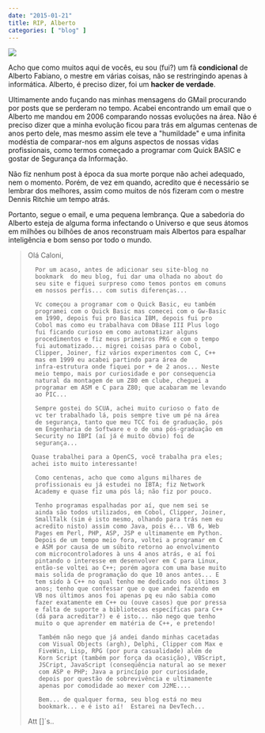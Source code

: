 ```yaml
---
date: "2015-01-21"
title: RIP, Alberto
categories: [ "blog" ]
---
```

![](/images/JzKj9Z6.png)

Acho que como muitos aqui de vocês, eu sou (fui?) um fã __condicional__ de Alberto Fabiano, o mestre em várias coisas, não se restringindo apenas à informática. Alberto, é preciso dizer, foi um __hacker de verdade__.

Ultimamente ando fuçando nas minhas mensagens do GMail procurando por posts que se perderam no tempo. Acabei encontrando um email que o Alberto me mandou em 2006 comparando nossas evoluções na área. Não é preciso dizer que a minha evolução ficou para trás em algumas centenas de anos perto dele, mas mesmo assim ele teve a "humildade" e uma infinita modéstia de comparar-nos em alguns aspectos de nossas vidas profissionais, como termos começado a programar com Quick BASIC e gostar de Segurança da Informação.

Não fiz nenhum post à época da sua morte porque não achei adequado, nem o momento. Porém, de vez em quando, acredito que é necessário se lembrar dos melhores, assim como muitos de nós fizeram com o mestre Dennis Ritchie um tempo atrás.

Portanto, segue o email, e uma pequena lembrança. Que a sabedoria do Alberto esteja de alguma forma infectando o Universo e que seus átomos em milhões ou bilhões de anos reconstruam mais Albertos para espalhar inteligência e bom senso por todo o mundo.

> Olá Caloni,
> 
>       Por um acaso, antes de adicionar seu site-blog no
>       bookmark  do meu blog, fui dar uma olhada no about do
>       seu site e fiquei surpreso como temos pontos em comuns
>       em nossos perfis... com sutis diferenças... 
> 
>       Vc começou a programar com o Quick Basic, eu também
>       programei com o Quick Basic mas comecei com o Gw-Basic
>       em 1990, depois fui pro Basica IBM, depois fui pro
>       Cobol mas como eu trabalhava com DBase III Plus logo
>       fui ficando curioso em como automatizar alguns
>       procedimentos e fiz meus primeiros PRG e com o tempo
>       fui automatizado... migrei coisas para o Cobol,
>       Clipper, Joiner, fiz vários experimentos com C, C++
>       mas em 1999 eu acabei partindo para área de
>       infra-estrutura onde fiquei por + de 2 anos... Neste
>       meio tempo, mais por curiosidade e por consequencia
>       natural da montagem de um Z80 em clube, cheguei a
>       programar em ASM e C para Z80; que acabaram me levando
>       ao PIC... 
> 
>       Sempre gostei do SCUA, achei muito curioso o fato de
>       vc ter trabalhado lá, pois sempre tive um pé na área
>       de segurança, tanto que meu TCC foi de graduação, pós
>       em Engenharia de Software e o de uma pós-graduação em
>       Security no IBPI (aí já é muito óbvio) foi de
>       segurança... 
> 
>      Quase trabalhei para a OpenCS, você trabalha pra eles;
>      achei isto muito interessante!
> 
>       Como centenas, acho que como alguns milhares de
>       profissionais eu já estudei no IBTA; fiz Network
>       Academy e quase fiz uma pós lá; não fiz por pouco. 
> 
>       Tenho programas espalhadas por aí, que nem sei se
>       ainda são todos utilizados, em Cobol, Clipper, Joiner,
>       SmallTalk (sim é isto mesmo, olhando para trás nem eu
>       acredito nisto) assim como Java, pois é... VB 6, Web
>       Pages em Perl, PHP, ASP, JSP e ultimamente em Python.
>       Depois de um tempo meio fora, voltei a programar em C
>       e ASM por causa de um súbito retorno ao envolvimento
>       com microcontroladores à uns 4 anos atrás, e aí foi
>       pintando o interesse em desenvolver em C para Linux,
>       então-se voltei ao C++; porém agora com uma base muito
>       mais solida de programação do que 10 anos antes... E
>       tem sido à C++ no qual tenho me dedicado nos últimos 3
>       anos; tenho que confessar que o que andei fazendo em
>       VB nos últimos anos foi apenas pq eu não sabia como
>       fazer exatamente em C++ ou (ouve casos) que por pressa
>       e falta de suporte a bibliotecas específicas para C++
>       (dá para acreditar?) e é isto... não nego que tenho
>       muito o que aprender em matéria de C++, e pretendo! 
> 
>        Também não nego que já andei dando minhas cacetadas
>        com Visual Objects (argh), Delphi, Clipper com Max e
>        FiveWin, Lisp, RPG (por pura casualidade) além de
>        Korn Script (também por força da ocasição), VBScript,
>        JSCript, JavaScript (conseqüência natural ao se mexer
>        com ASP e PHP; Java a princípio por curiosidade,
>        depois por questão de sobrevivência e ultimamente
>        apenas por comodidade ao mexer com J2ME.... 
> 
>        Bem... de qualquer forma, seu blog está no meu
>        bookmark... e é isto aí!  Estarei na DevTech...
> 
> Att []´s..

